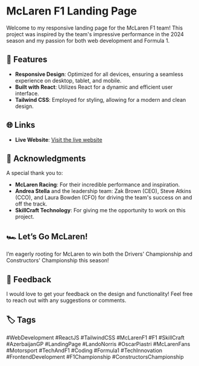 # McLaren F1 Landing Page

Welcome to my responsive landing page for the McLaren F1 team! This project was inspired by the team's impressive performance in the 2024 season and my passion for both web development and Formula 1.

## 🚀 Features
- **Responsive Design**: Optimized for all devices, ensuring a seamless experience on desktop, tablet, and mobile.
- **Built with React**: Utilizes React for a dynamic and efficient user interface.
- **Tailwind CSS**: Employed for styling, allowing for a modern and clean design.


## 🌐 Links
- **Live Website**: [Visit the live website](https://mlarenf1-vardhan-harsh07s-projects.vercel.app/)

## 🙏 Acknowledgments
A special thank you to:
- **McLaren Racing**: For their incredible performance and inspiration.
- **Andrea Stella** and the leadership team: Zak Brown (CEO), Steve Atkins (CCO), and Laura Bowden (CFO) for driving the team's success on and off the track.
- **SkillCraft Technology**: For giving me the opportunity to work on this project.

## 🏎️ Let’s Go McLaren!
I’m eagerly rooting for McLaren to win both the Drivers' Championship and Constructors' Championship this season!

## 🤝 Feedback
I would love to get your feedback on the design and functionality! Feel free to reach out with any suggestions or comments.

## 🏷️ Tags
#WebDevelopment #ReactJS #TailwindCSS #McLarenF1 #F1 #SkillCraft #AzerbaijanGP #LandingPage #LandoNorris #OscarPiastri #McLarenFans #Motorsport #TechAndF1 #Coding #Formula1 #TechInnovation #FrontendDevelopment #F1Championship #ConstructorsChampionship
